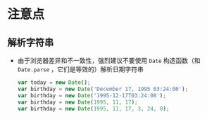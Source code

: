 # 注意点

## 解析字符串

+ 由于浏览器差异和不一致性，强烈建议不要使用 `Date` 构造函数（和 `Date.parse` ，它们是等效的）解析日期字符串

  ```js
  var today = new Date();
  var birthday = new Date('December 17, 1995 03:24:00');
  var birthday = new Date('1995-12-17T03:24:00');
  var birthday = new Date(1995, 11, 17);
  var birthday = new Date(1995, 11, 17, 3, 24, 0);
  ```
